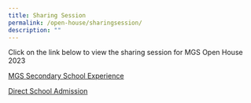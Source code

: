 ```yaml
---
title: Sharing Session
permalink: /open-house/sharingsession/
description: ""
---
```

Click on the link below to view the sharing session for MGS Open House 2023

[MGS Secondary School Experience](https://www.youtube.com/embed/dH6drlzi5Ic)

[Direct School Admission](https://www.youtube.com/embed/Ta-jTaZmozA)